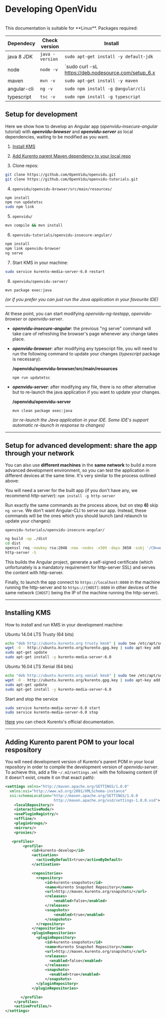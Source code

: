
Developing OpenVidu
===================
<br>
This documentation is suitable for **Linux**. Packages required:

| Dependecy     | Check version   | Install                               |
| ------------- | --------------- |-------------------------------------- |
| java 8 JDK    | `java -version` | `sudo apt-get install -y default-jdk` |
| node          | `node -v`       | `sudo curl -sL https://deb.nodesource.com/setup_6.x | sudo bash -`<br>`sudo apt-get install -y nodejs` |
| maven         | `mvn -v`        | `sudo apt-get install -y maven`       |
| angular-cli   | `ng -v`         | `sudo npm install -g @angular/cli`    |
| typescript    | `tsc -v`        | `sudo npm install -g typescript`      |


Setup for development
------------------

Here we show how to develop an Angular app (_openvidu-insecure-angular_ tutorial) with ***openvidu-browser*** and ***openvidu-server*** as local dependencies, waiting to be modified as you want.

1) [Install KMS](#installing-kms)

2) [Add Kurento parent Maven dependency to your local repo](#adding-kurento-parent-pom-to-your-local-respository)

3) Clone repos:

```bash
git clone https://github.com/OpenVidu/openvidu.git
git clone https://github.com/OpenVidu/openvidu-tutorials.git
```

4) `openvidu/openvidu-browser/src/main/resources/`

```bash
npm install
npm run updatetsc
sudo npm link
```

5) `openvidu/`

```bash
mvn compile && mvn install
```

6) `openvidu-tutorials/openvidu-insecure-angular/`

```bash
npm install
npm link openvidu-browser
ng serve
```

7) Start KMS in your machine:

```bash
sudo service kurento-media-server-6.0 restart
```

8) `openvidu/openvidu-server/`

```bash
mvn package exec:java
```

*(or if you prefer you can just run the Java application in your favourite IDE)*


----------


At these point, you can start modifying *openvidu-ng-testapp*, *openvidu-browser* or *openvidu-server*.

 - **_openvidu-insecure-angular_**:  the previous "ng serve" command will take care of refreshing the browser's page whenever any change takes place.

 - **_openvidu-browser_**: after modifying any typescript file, you will need to run the following command to update your changes (*typescript* package is necessary):
 
    **/openvidu/openvidu-browser/src/main/resources** 

    ``` 
    npm run updatetsc
    ```

 - **_openvidu-server_**: after modifying any file, there is no other alternative but to re-launch the java application if you want to update your changes.

    **/openvidu/openvidu-server**

    ``` 
    mvn clean package exec:java
    ```

    *(or re-launch the Java application in your IDE. Some IDE's support automatic re-launch in response to changes)*

---

Setup for advanced development: share the app through your network
------------------
You can also use **different machines** in the **same network** to build a more advanced development environment, so you can test the application in different devices at the same time. It's very similar to the process outlined above:

You will need a server for the built app (if you don't have any, we recommend *http-server*):
```npm install -g http-server```

Run exactly the same commands as the process above, but on step **6)** skip `ng serve`. We don't want Angular-CLI to serve our app. Instead, these commands will be the ones which you should launch (and relaunch to update your changes):

`openvidu-tutorials/openvidu-insecure-angular/`

```bash
ng build -op ./dist
cd dist
openssl req -newkey rsa:2048 -new -nodes -x509 -days 3650 -subj '/CN=www.mydom.com/O=My Company LTD./C=US' -keyout key.pem -out cert.pem
http-server -S
```

This builds the Angular project, generate a self-signed certificate (which unfortunately is a mandatory requirement for http-server SSL) and serves the content with http-server.

Finally, to launch the app connect to `https://localhost:8080` in the machine running the http-server and to `https://[HOST]:8080` in other devices of the same network (`[HOST]` being the IP of the machine running the http-server).

---

Installing KMS
------------------

How to *install* and *run* KMS in your development machine:

Ubuntu 14.04 LTS Trusty (64 bits)

```bash
echo "deb http://ubuntu.kurento.org trusty kms6" | sudo tee /etc/apt/sources.list.d/kurento.list
wget -O - http://ubuntu.kurento.org/kurento.gpg.key | sudo apt-key add -
sudo apt-get update
sudo apt-get install -y kurento-media-server-6.0
```

Ubuntu 16.04 LTS Xenial (64 bits)

```bash
echo "deb http://ubuntu.kurento.org xenial kms6" | sudo tee /etc/apt/sources.list.d/kurento.list
wget -O - http://ubuntu.kurento.org/kurento.gpg.key | sudo apt-key add -
sudo apt-get update
sudo apt-get install -y kurento-media-server-6.0
```

Start and stop the service

```bash
sudo service kurento-media-server-6.0 start
sudo service kurento-media-server-6.0 stop
```

[Here](http://doc-kurento.readthedocs.io/en/stable/installation_guide.html) you can check Kurento's official documentation.

---

Adding Kurento parent POM to your local respository
------------------

You will need development version of Kurento's parent POM in your local repository in order to compile the development version of _openvidu-server_. To achieve this, add a file `~/.m2/settings.xml` with the following content (if it doesn't exist, create it on that exact path):

```xml
<settings xmlns="http://maven.apache.org/SETTINGS/1.0.0"
  xmlns:xsi="http://www.w3.org/2001/XMLSchema-instance"
  xsi:schemaLocation="http://maven.apache.org/SETTINGS/1.0.0
                      http://maven.apache.org/xsd/settings-1.0.0.xsd">
    <localRepository/>
    <interactiveMode/>
    <usePluginRegistry/>
    <offline/>
    <pluginGroups/>
    <mirrors/>
    <proxies/>

   <profiles>
        <profile>
            <id>kurento-develop</id>
            <activation>
              <activeByDefault>true</activeByDefault>
            </activation>

            <repositories>
              <repository>
                  <id>kurento-snapshots</id>
                  <name>Kurento Snapshot Repository</name>
                  <url>http://maven.kurento.org/snapshots/</url>
                  <releases>
                      <enabled>false</enabled>
                  </releases>
                  <snapshots>
                      <enabled>true</enabled>
                  </snapshots>
              </repository>
            </repositories>
            <pluginRepositories>
              <pluginRepository>
                  <id>kurento-snapshots</id>
                  <name>Kurento Snapshot Repository</name>
                  <url>http://maven.kurento.org/snapshots/</url>
                  <releases>
                    <enabled>false</enabled>
                  </releases>
                  <snapshots>
                    <enabled>true</enabled>
                  </snapshots>
              </pluginRepository>
            </pluginRepositories>

       </profile>
    </profiles>
    <activeProfiles/>
</settings>
```